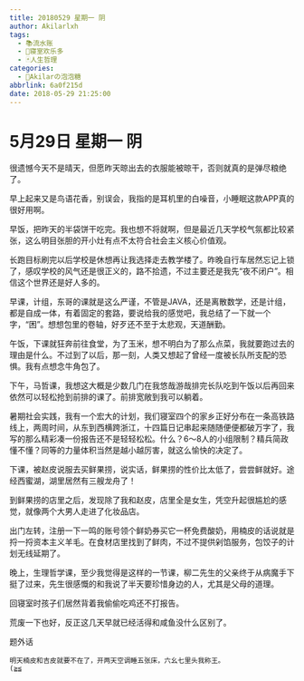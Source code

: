 ```yaml
---
title: 20180529 星期一 阴
author: Akilarlxh
tags:
  - 📚流水账
  - 🤣寝室欢乐多
  - 🃏人生哲理
categories:
  - 🍬Akilarの泡泡糖
abbrlink: 6a0f215d
date: 2018-05-29 21:25:00
---
```

# 5月29日 星期一 阴

很遗憾今天不是晴天，但愿昨天晾出去的衣服能被晾干，否则就真的是弹尽粮绝了。

早上起来又是鸟语花香，别误会，我指的是耳机里的白噪音，小睡眠这款APP真的很好用啊。

早饭，把昨天的半袋饼干吃完。我也想不将就啊，但是最近几天学校气氛都比较紧张，这么明目张胆的开小灶有点不太符合社会主义核心价值观。

长跑目标刷完以后学校是休想再让我选择走去教学楼了。昨晚自行车居然忘记上锁了，感叹学校的风气还是很正义的，路不拾遗，不过主要还是我先“夜不闭户”。相信这个世界还是好人多的。

早课，计组，东哥的课就是这么严谨，不管是JAVA，还是离散数学，还是计组，都是自成一体，有着固定的套路，要说给我的感觉吧，我总结了一下就一个字，“困”。想想包里的卷轴，好歹还不至于太悲观，天道酬勤。

午饭，下课就狂奔前往食堂，为了玉米，想不明白为了那么点菜，我就要跑过去的理由是什么。不过到了以后，那一刻，人类又想起了曾经一度被长队所支配的恐惧。我有点想念牛角包了。

下午，马哲课，我想这大概是少数几门在我悠哉游哉排完长队吃到午饭以后再回来依然可以轻松抢到前排的课了。前排宽敞到我可以躺着。

暑期社会实践，我有一个宏大的计划，我们寝室四个的家乡正好分布在一条高铁路线上，两周时间，从东到西横跨浙江，十四篇日记串起来随随便便都破万字了，我写的那么精彩凑一份报告还不是轻轻松松。什么？6～8人的小组限制？精兵简政懂不懂？同等的力量体积当然是越小越厉害，就这么愉快的决定了。

下课，被赵皮说服去买鲜果捞，说实话，鲜果捞的性价比太低了，尝尝鲜就好。途经西蜜湖，湖里居然有三艘龙舟了！

到鲜果捞的店里之后，发现除了我和赵皮，店里全是女生，凭空升起很尴尬的感觉，就像两个大男人走进了化妆品店。

出门左转，注册一下一鸣的账号领个鲜奶券买它一杯免费酸奶，用楠皮的话说就是捋一捋资本主义羊毛。在食材店里找到了鲜肉，不过不提供剁馅服务，包饺子的计划无线延期了。

晚上，生理哲学课，至少我觉得是这样的一节课，柳二先生的父亲终于从病魔手下挺了过来，先生很感慨的和我说了半天要珍惜身边的人，尤其是父母的道理。

回寝室时孩子们居然背着我偷偷吃鸡还不打报告。

荒废一下也好，反正这几天早就已经活得和咸鱼没什么区别了。

题外话
```
明天楠皮和吉皮就要不在了，开两天空调睡五张床，六幺七里头我称王。
(≧≦
```